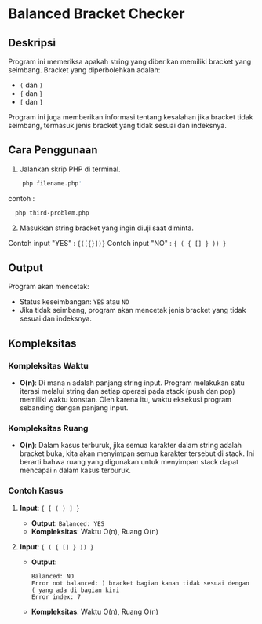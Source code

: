 # Balanced Bracket Checker

## Deskripsi

Program ini memeriksa apakah string yang diberikan memiliki bracket yang seimbang. Bracket yang diperbolehkan adalah:

- `(` dan `)`
- `{` dan `}`
- `[` dan `]`

Program ini juga memberikan informasi tentang kesalahan jika bracket tidak seimbang, termasuk jenis bracket yang tidak sesuai dan indeksnya.

## Cara Penggunaan

1. Jalankan skrip PHP di terminal.

```bash
    php filename.php'
```

contoh :

```bash
  php third-problem.php
```

2. Masukkan string bracket yang ingin diuji saat diminta.

Contoh input "YES" : `{([{}])}`
Contoh input "NO" : `{ ( { [] } )) }`

## Output

Program akan mencetak:

- Status keseimbangan: `YES` atau `NO`
- Jika tidak seimbang, program akan mencetak jenis bracket yang tidak sesuai dan indeksnya.

## Kompleksitas

### Kompleksitas Waktu

- **O(n)**: Di mana `n` adalah panjang string input. Program melakukan satu iterasi melalui string dan setiap operasi pada stack (push dan pop) memiliki waktu konstan. Oleh karena itu, waktu eksekusi program sebanding dengan panjang input.

### Kompleksitas Ruang

- **O(n)**: Dalam kasus terburuk, jika semua karakter dalam string adalah bracket buka, kita akan menyimpan semua karakter tersebut di stack. Ini berarti bahwa ruang yang digunakan untuk menyimpan stack dapat mencapai `n` dalam kasus terburuk.

### Contoh Kasus

1. **Input**: `{ [ ( ) ] }`

   - **Output**: `Balanced: YES`
   - **Kompleksitas**: Waktu O(n), Ruang O(n)

2. **Input**: `{ ( { [] } )) }`
   - **Output**:
     ```
     Balanced: NO
     Error not balanced: ) bracket bagian kanan tidak sesuai dengan ( yang ada di bagian kiri
     Error index: 7
     ```
   - **Kompleksitas**: Waktu O(n), Ruang O(n)
